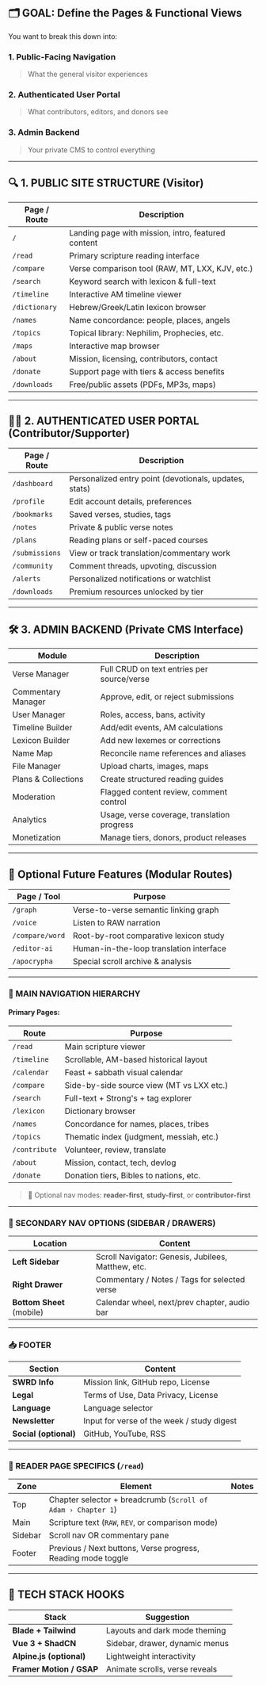 ## 🗂️ GOAL: Define the Pages & Functional Views

You want to break this down into:

### 1. **Public-Facing Navigation**

> What the general visitor experiences

### 2. **Authenticated User Portal**

> What contributors, editors, and donors see

### 3. **Admin Backend**

> Your private CMS to control everything

---

## 🔍 1. PUBLIC SITE STRUCTURE (Visitor)

|Page / Route|Description|
|---|---|
|`/`|Landing page with mission, intro, featured content|
|`/read`|Primary scripture reading interface|
|`/compare`|Verse comparison tool (RAW, MT, LXX, KJV, etc.)|
|`/search`|Keyword search with lexicon & full-text|
|`/timeline`|Interactive AM timeline viewer|
|`/dictionary`|Hebrew/Greek/Latin lexicon browser|
|`/names`|Name concordance: people, places, angels|
|`/topics`|Topical library: Nephilim, Prophecies, etc.|
|`/maps`|Interactive map browser|
|`/about`|Mission, licensing, contributors, contact|
|`/donate`|Support page with tiers & access benefits|
|`/downloads`|Free/public assets (PDFs, MP3s, maps)|

---

## 🧑‍💻 2. AUTHENTICATED USER PORTAL (Contributor/Supporter)

|Page / Route|Description|
|---|---|
|`/dashboard`|Personalized entry point (devotionals, updates, stats)|
|`/profile`|Edit account details, preferences|
|`/bookmarks`|Saved verses, studies, tags|
|`/notes`|Private & public verse notes|
|`/plans`|Reading plans or self-paced courses|
|`/submissions`|View or track translation/commentary work|
|`/community`|Comment threads, upvoting, discussion|
|`/alerts`|Personalized notifications or watchlist|
|`/downloads`|Premium resources unlocked by tier|

---

## 🛠 3. ADMIN BACKEND (Private CMS Interface)

|Module|Description|
|---|---|
|Verse Manager|Full CRUD on text entries per source/verse|
|Commentary Manager|Approve, edit, or reject submissions|
|User Manager|Roles, access, bans, activity|
|Timeline Builder|Add/edit events, AM calculations|
|Lexicon Builder|Add new lexemes or corrections|
|Name Map|Reconcile name references and aliases|
|File Manager|Upload charts, images, maps|
|Plans & Collections|Create structured reading guides|
|Moderation|Flagged content review, comment control|
|Analytics|Usage, verse coverage, translation progress|
|Monetization|Manage tiers, donors, product releases|

---

## 🧩 Optional Future Features (Modular Routes)

|Page / Tool|Purpose|
|---|---|
|`/graph`|Verse-to-verse semantic linking graph|
|`/voice`|Listen to RAW narration|
|`/compare/word`|Root-by-root comparative lexicon study|
|`/editor-ai`|Human-in-the-loop translation interface|
|`/apocrypha`|Special scroll archive & analysis|

---

### 🧭 MAIN NAVIGATION HIERARCHY

#### Primary Pages:

|Route|Purpose|
|---|---|
|`/read`|Main scripture viewer|
|`/timeline`|Scrollable, AM-based historical layout|
|`/calendar`|Feast + sabbath visual calendar|
|`/compare`|Side-by-side source view (MT vs LXX etc.)|
|`/search`|Full-text + Strong's + tag explorer|
|`/lexicon`|Dictionary browser|
|`/names`|Concordance for names, places, tribes|
|`/topics`|Thematic index (judgment, messiah, etc.)|
|`/contribute`|Volunteer, review, translate|
|`/about`|Mission, contact, tech, devlog|
|`/donate`|Donation tiers, Bibles to nations, etc.|

> 🔁 Optional nav modes: **reader-first**, **study-first**, or **contributor-first**

---

### 🧭 SECONDARY NAV OPTIONS (SIDEBAR / DRAWERS)

|Location|Content|
|---|---|
|**Left Sidebar**|Scroll Navigator: Genesis, Jubilees, Matthew, etc.|
|**Right Drawer**|Commentary / Notes / Tags for selected verse|
|**Bottom Sheet** (mobile)|Calendar wheel, next/prev chapter, audio bar|

---

### 📥 FOOTER

|Section|Content|
|---|---|
|**SWRD Info**|Mission link, GitHub repo, License|
|**Legal**|Terms of Use, Data Privacy, License|
|**Language**|Language selector|
|**Newsletter**|Input for verse of the week / study digest|
|**Social (optional)**|GitHub, YouTube, RSS|

---

### 🧠 READER PAGE SPECIFICS (`/read`)

|Zone|Element|Notes|
|---|---|---|
|Top|Chapter selector + breadcrumb (`Scroll of Adam › Chapter 1`)||
|Main|Scripture text (`RAW`, `REV`, or comparison mode)||
|Sidebar|Scroll nav OR commentary pane||
|Footer|Previous / Next buttons, Verse progress, Reading mode toggle||

---

## 🧰 TECH STACK HOOKS

|Stack|Suggestion|
|---|---|
|**Blade + Tailwind**|Layouts and dark mode theming|
|**Vue 3 + ShadCN**|Sidebar, drawer, dynamic menus|
|**Alpine.js (optional)**|Lightweight interactivity|
|**Framer Motion / GSAP**|Animate scrolls, verse reveals|